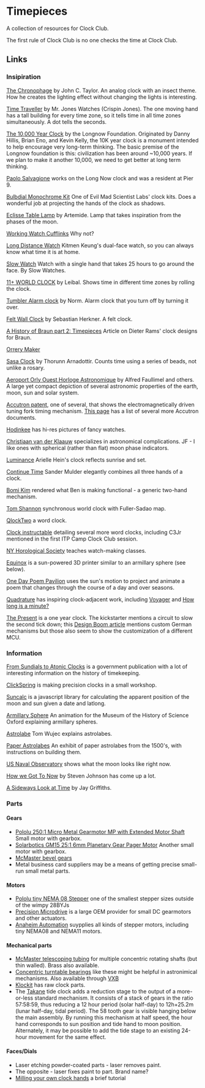 # Timepieces

A collection of resources for Clock Club.

The first rule of Clock Club is no one checks the time at Clock Club.

## Links

### Insipiration

[The Chronophage](http://www.johnctaylor.com/the-chronophage/) by John C. Taylor. An analog clock with an insect theme. How he creates the lighting effect without changing the lights is interesting.

[Time Traveller](http://mrjoneswatches.com/time-traveller/) by Mr. Jones Watches (Crispin Jones). The one moving hand has a tall building for every time zone, so it tells time in all time zones simultaneously. A dot tells the seconds.

[The 10,000 Year Clock](http://longnow.org/clock/) by the Longnow Foundation. Originated by Danny Hillis, Brian Eno, and Kevin Kelly, the 10K year clock is a monument intended to help encourage very long-term thinking. The basic premise of the Longnow foundation is this: civilization has been around ~10,000 years. If we plan to make it another 10,000, we need to get better at long term thinking.

[Paolo Salvagione](https://www.autodesk.com/artist-in-residence/artists/paolo-salvagione) works on the Long Now clock and was a resident at Pier 9.

[Bulbdial Monochrome Kit](http://shop.evilmadscientist.com/productsmenu/791#) One of Evil Mad Scientist Labs' clock kits. Does a wonderful job at projecting the hands of the clock as shadows.

[Eclisse Table Lamp](http://www.ylighting.com/artemide-eclisse-table-lamp.html) by Artemide. Lamp that takes inspiration from the phases of the moon.

[Working Watch Cufflinks](http://www.amazon.com/Watch-Working-Round-Cufflinks-Presentation/dp/B00PJ1P9TC/ref=sr_1_4?ie=UTF8&qid=1461955802&sr=8-4&keywords=working+watch+cufflinks) Why not?

[Long Distance Watch](https://www.dezeenwatchstore.com/shop/mens-watches/long-distance-1-0/) Kitmen Keung's dual-face watch, so you can always know what time it is at home.

[Slow Watch](https://www.slow-watches.com/the-store/slow-jo-38mm/slow-jo-22-all-black-mesh.html) Watch with a single hand that takes 25 hours to go around the face. By Slow Watches.

[11+ WORLD CLOCK](http://store.leibal.com/products/11-world-clock) by Leibal. Shows time in different time zones by rolling the clock.

[Tumbler Alarm clock](http://store.leibal.com/collections/bathroom/products/norm-tumbler-alarm-clock) by Norm. Alarm clock that you turn off by turning it over.

[Felt Wall Clock](http://store.leibal.com/collections/bathroom/products/felt35) by Sebastian Herkner. A felt clock.

[A History of Braun part 2: Timepieces](http://www.core77.com/posts/24660/a-history-of-braun-design-part-2-timepieces-24660) Article on Dieter Rams' clock designs for Braun.

[Orrery Maker](http://www.orrerymaker.com/librarybooks.htm)

[Sasa Clock](http://thorunndesign.com/#/sasa/) by Thorunn Arnadottir. Counts time using a series of beads, not unlike a rosary.

[Aeroport Orly Ouest Horloge Astronomique](http://www.patrimoine-horloge.fr/as-orlyo.html) by Alfred Faullimel and others. A large yet compact depiction of several astronomic properties of the earth, moon, sun and solar system.

[Accutron patent](http://www.decadecounter.com/accutron/US3162006.pdf), one of several, that shows the electromagnetically driven tuning fork timing mechanism. [This page](http://www.decadecounter.com/accutron/docs.htm) has a list of several more Accutron documents.

[Hodinkee](https://www.hodinkee.com/) has hi-res pictures of fancy watches.

[Christiaan van der Klaauw](http://www.klaauw.com/) specializes in astronomical complications. JF - I like ones with spherical (rather than flat) moon phase indicators.

[Luminance](http://ariellehein.com/) Arielle Hein's clock reflects sunrise and set.

[Continue Time](http://sandermulder.com/continue_time.html) Sander Mulder elegantly combines all three hands of a clock.

[Bomi Kim](http://www.new-startups.com/turn-anything-into-a-clock/) rendered what Ben is making functional - a generic two-hand mechanism.

[Tom Shannon](http://www.google.com/patents/US4579460) synchronous world clock with Fuller-Sadao map.

[QlockTwo](http://qlocktwo.com/) a word clock.

[Clock instructable](http://www.instructables.com/id/How-to-build-C3Jr-a-sophisticated-word-clock/) detailing several more word clocks, including C3Jr mentioned in the first ITP Camp Clock Club session.

[NY Horological Society](http://www.hs-ny.org/) teaches watch-making classes.

[Equinox](http://willware.blogspot.com/2008/07/3d-printer-project-at-victoria.html) is a sun-powered 3D printer similar to an armillary sphere (see below).

[One Day Poem Pavilion](http://people.artcenter.edu/~jsong5/thesis/index.html) uses the sun's motion to project and animate a poem that changes through the course of a day and over seasons.

[Quadrature](http://quadrature.co/) has inspiring clock-adjacent work, including [Voyager](http://quadrature.co/work/voyager/) and [How long is a minute?](http://quadrature.co/work/wie-lang-ist-eine-minute/)

[The Present](https://www.kickstarter.com/projects/scottthrift/the-present) is a one year clock. The kickstarter mentions a circuit to slow the second tick down; this [Design Boom article](http://www.designboom.com/technology/worlds-first-year-long-clock-thepresent-by-m-ss-ng-p-eces/) mentions custom German mechanisms but those also seem to show the customization of a different MCU.


### Information
[From Sundials to Atonic Clocks](http://www.nist.gov/pml/general/upload/1796.pdf) is a government publication with a lot of interesting information on the history of timekeeping.

[ClickSpring](https://www.youtube.com/channel/UCworsKCR-Sx6R6-BnIjS2MA) is making precision clocks in a small workshop.

[Suncalc](https://github.com/mourner/suncalc) is a javascript library for calculating the apparent position of the moon and sun given a date and latlong.

[Armillary Sphere](https://vimeo.com/55019500) An animation for the Museum of the History of Science Oxford explaining armillary spheres.

[Astrolabe](https://www.ted.com/talks/tom_wujec_demos_the_13th_century_astrolabe#t-2360) Tom Wujec explains astrolabes.

[Paper Astrolabes](http://www.mhs.ox.ac.uk/students/03to04/Astrolabes/Starholder_intro.html) An exhibit of paper astrolabes from the 1500's, with instructions on building them.

[US Naval Observatory](http://aa.usno.navy.mil/imagery/moon) shows what the moon looks like right now.

[How we Got To Now](https://www.amazon.com/How-We-Got-Now-Innovations/dp/1594633932) by Steven Johnson has come up a lot.

[A Sideways Look at Time](https://www.amazon.com/Sideways-Look-at-Time/dp/1585423068/) by Jay Griffiths.

### Parts

#### Gears

* [Pololu 250:1 Micro Metal Gearmotor MP with Extended Motor Shaft](https://www.pololu.com/product/2384) Small motor with gearbox.
* [Solarbotics GM15 25:1 6mm Planetary Gear Pager Motor](https://solarbotics.com/product/gm15/) Another small motor with gearbox.
* [McMaster bevel gears](http://www.mcmaster.com/#standard-gears/=12kup6f)
* Metal business card suppliers may be a means of getting precise small-run small metal parts.

#### Motors

* [Pololu tiny NEMA 08 Stepper](https://www.pololu.com/product/1204) one of the smallest stepper sizes outside of the wimpy 28BYJs
* [Precision Microdrive](https://www.precisionmicrodrives.com/product-catalogue) is a large OEM provider for small DC gearmotors and other actuators.
* [Anaheim Automation](https://www.anaheimautomation.com/products/stepper/stepper-motors-list.php?cID=19) suypplies all kinds of stepper motors, including tiny NEMA08 and NEMA11 motors.

#### Mechanical parts

* [McMaster telescoping tubing](http://www.mcmaster.com/#aluminum-telescoping-tubing/=12kupe5) for multiple concentric rotating shafts (but thin walled). Brass also available.
* [Concentric turntable bearings](http://www.aliexpress.com/item-img/18-450mm-Turntable-Bearing-Swivel-Plate-Lazy-Susan-New-Great-For-Mechanical-Projects/1586614309.html) like these might be helpful in astronimical mechanisms. Also available through [VXB](http://www.vxb.com/Hardware-Turntables-Lazy-Susans-Online-s/246.htm)
* [Klockit](http://www.klockit.com/) has raw clock parts.
* The [Takane](https://www.clockparts.com/time-and-tide-movement/) tide clock adds a reduction stage to the output of a more-or-less standard mechanism. It consists of a stack of gears in the ratio 57:58:59, thus reducing a 12 hour period (solar half-day) to 12h+25.2m (lunar half-day, tidal period). The 58 tooth gear is visible hanging below the main assembly. By running this mechanism at half speed, the hour hand corresponds to sun position and tide hand to moon position. Alternately, it may be possible to add the tide stage to an existing 24-hour movement for the same effect.

#### Faces/Dials

* Laser etching powder-coated parts - laser removes paint.
* The opposite - laser fixes paint to part. Brand name?
* [Milling your own clock hands](milling-custom-hands.md) a brief tutorial
